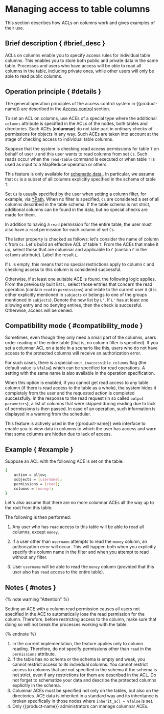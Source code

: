 # Managing access to table columns

This section describes how ACLs on columns work and gives examples of their use.

## Brief description { #brief_desc }

ACLs on columns enable you to specify access rules for individual table columns. This enables you to store both public and private data in the same table. Processes and users who have access will be able to read all columns in the table, including private ones, while other users will only be able to read public columns.

## Operation principle { #details }

The general operation principles of the access control system in {{product-name}} are described in the [Access control](../../../user-guide/storage/access-control.md) section.

To set an ACL on columns, use ACEs of a special type where the additional `columns` attribute is specified in the ACLs of the nodes, both tables and directories. Such ACEs (**columnar**) do not take part in ordinary checks of permissions for objects in any way. Such ACEs are taken into account at the stage of checking access to individual table columns.

Suppose that the system is checking read access permissions for table `T` on behalf of user `U` and this user wants to read columns from set `Cs`. Such reads occur when the `read-table` command is executed or when table `T` is used as input to a MapReduce operation or others.

This feature is only available for [schematic data.](../../../user-guide/storage/static-schema.md). In particular, we assume that `Cs` is a subset of all columns explicitly specified in the schema of table `T`.

Set `Cs` is usually specified by the user when setting a column filter, for example, via [YPath](../../../user-guide/storage/ypath.md). When no filter is specified, `Cs` are considered a set of all columns described in the table schema. If the table schema is not strict, additional columns can be found in the data, but no special checks are made for them.

In addition to having a `read` permission for the entire table, the user must also have a `read` permission for each column of set `Cs`.

The latter property is checked as follows: let's consider the name of column `C` from `Cs`. Let's build an effective ACL of table `T`. From the ACEs that make it up, select those that are columnar and applicable to `C` (contain `C` in the `columns` attribute). Label the result `L`.

If `L` is empty, this means that no special restrictions apply to column `C` and checking access to this column is considered successful.

Otherwise, if at least one suitable ACE is found, the following logic applies. From the previously built list `L`, select those entries that concern the read operation (contain `read` in `permissions`) and relate to the current user `U` (`U` is either explicitly mentioned in `subjects` or belongs to one of the groups mentioned in `subjects`). Denote the new list by `L'`. If `L'` has at least one allowing entry and no denying entires, then the check is successful. Otherwise, access will be denied.

## Compatibility mode { #compatibility_mode }

Sometimes, even though they only need a small part of the columns, users order reading of the entire table (that is, no column filter is specified). If you set a columnar ACL on a table in a scenario like this, users who do not have access to the protected columns will receive an authorization error.

For such cases, there is a special `omit_inaccessible_columns` flag (the default value is `%false`) which can be specified for read operations. A setting with the same name is also available in the operation specification.

When this option is enabled, if you cannot get read access to any table column (if there is read access to the table as a whole), the system hides it completely from the user and the requested action is completed successfully. In the response to the read request (in so called `output parameters`), a list of columns that were skipped during reading due to lack of permissions is then passed. In case of an operation, such information is displayed in a warning from the scheduler.

This feature is actively used in the {{product-name}} web interface to enable you to view data in columns to which the user has access and warn that some columns are hidden due to lack of access.

## Example { #example }

Suppose an ACL with the following ACE is set on the table:

```bash
{
    action = allow;
    subjects = [username];
    permissions = [read];
    columns = [money];
}
```

Let's also assume that there are no more columnar ACEs all the way up to the root from this table.

The following is then performed:

1. Any user who has `read` access to this table will be able to read all columns, except `money`.

2. If a user other than `username` attempts to read the `money` column, an authorization error will occur. This will happen both when you explicitly specify this column name in the filter and when you attempt to read without any filter.

3. User `username` will be able to read the `money` column (provided that this user also has `read` access to the entire table).

## Notes { #notes }

{% note warning "Attention" %}

Setting an ACE with a column read permission causes all users not specified in the ACE to automatically lose the read permission for the column. Therefore, before restricting access to the column, make sure that doing so will not break the processes working with the table.

{% endnote %}

1. In the current implementation, the feature applies only to column reading. Therefore, do not specify permissions other than `read` in the `permissions` attribute.
2. If the table has no schema or the schema is empty and weak, you cannot restrict access to its individual columns. You cannot restrict access to columns that are not specified in the schema if the schema is not strict, even if any restrictions for them are described in the ACL. Do not forget to schematize your data and describe the protected columns explicitly in the schema.
3. Columnar ACEs must be specified not only on the tables, but also on the directories. ACE data is inherited in a standard way and its inheritance is broken specifically in those nodes where `inherit_acl = %false` is set.
4. Only {{product-name}} administrators can manage columnar ACEs.
